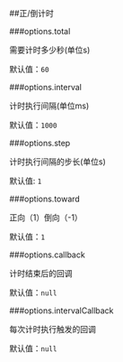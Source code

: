 ##正/倒计时

###options.total

需要计时多少秒(单位s)

默认值：`60`


###options.interval

计时执行间隔(单位ms)

默认值：`1000`


###options.step

计时执行间隔的步长(单位s)

默认值: `1`


###options.toward

正向（1）倒向（-1）

默认值：`1`


###options.callback

计时结束后的回调

默认值：`null`


###options.intervalCallback

每次计时执行触发的回调

默认值：`null`